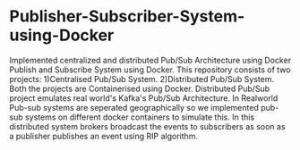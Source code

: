 # Publisher-Subscriber-System-using-Docker
Implemented centralized and distributed Pub/Sub Architecture using Docker
Publish and Subscribe System using Docker. This repository consists of two projects:
1)Centralised Pub/Sub System.
2)Distributed Pub/Sub System.
Both the projects are Containerised using Docker. Distributed Pub/Sub project emulates real world's Kafka's Pub/Sub Architecture.
In Realworld Pub-sub systems are seperated geographically so we implemented pub-sub systems on different docker containers to simulate this.
In this distributed system brokers broadcast the events to subscribers as soon as a publisher publishes an event using RIP algorithm.
